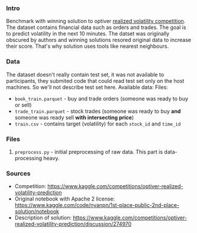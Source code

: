 ### Intro

Benchmark with winning solution to optiver [realized volatility competition](https://www.kaggle.com/competitions/optiver-realized-volatility-prediction). The dataset contains financial data such as orders and trades. The goal is to predict volatility in the next 10 minutes. The datset was originally obscured by authors and winning solutions resored original data to increase their score. That's why solution uses tools like nearest neighbours. 

### Data

The dataset doesn't really contain test set, it was not available to participants, they submited code that could read 
test set only on the host machines. So we'll not describe test set here. Available data:
Files:
- `book_train.parquet` - buy and trade orders (someone was ready to buy or sell)
- `trade_train.parquet` - stock trades (someone was ready to buy **and** someone was ready sell **with intersecting price**)
- `train.csv` - contains target (volatility) for each `stock_id` and `time_id`

### Files

1. `preprocess.py` - initial preprocessing of raw data. This part is data-processing heavy.

### Sources

- Competition: https://www.kaggle.com/competitions/optiver-realized-volatility-prediction
- Original notebook with Apache 2 license: https://www.kaggle.com/code/nyanpn/1st-place-public-2nd-place-solution/notebook
- Description of solution: https://www.kaggle.com/competitions/optiver-realized-volatility-prediction/discussion/274970